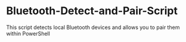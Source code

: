 # Bluetooth-Detect-and-Pair-Script
This script detects local Bluetooth devices and allows you to pair them within PowerShell
